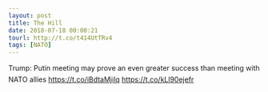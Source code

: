 ```yaml
---
layout: post
title: The Hill
date: 2018-07-18 00:00:21
tourl: http://t.co/t414UtTRv4
tags: [NATO]
---
```

Trump: Putin meeting may prove an even greater success than meeting with NATO allies https://t.co/iBdtaMjilq https://t.co/kLl90ejefr